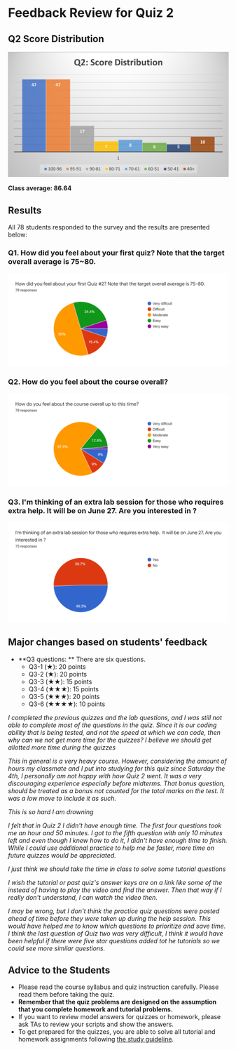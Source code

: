 # Feedback Review for Quiz 2

## Q2 Score Distribution
![](img/q2_score_dist.png)

**Class average: 86.64**


## Results
All 78 students responded to the survey and the results are presented below: 

### Q1. How did you feel about your first quiz? Note that the target overall average is 75~80.
![](img/q2_graph1.png)
### Q2. How do you feel about the course overall?
![](img/q2_graph2.png)
### Q3. I'm thinking of an extra lab session for those who requires extra help.  It will be on June 27. Are you interested in ?
![](img/q2_graph3.png)


## Major changes based on students' feedback
* **Q3 questions: ** There are six questions.
	- Q3-1 (★): 20 points
	- Q3-2 (★): 20 points
	- Q3-3 (★★): 15 points
	- Q3-4 (★★★): 15 points
	- Q3-5 (★★★): 20 points
	- Q3-6 (★★★★): 10 points 

*I completed the previous quizzes and the lab questions, and I was still not able to complete most of the questions in the quiz. Since it is our coding ability that is being tested, and not the speed at which we can code, then why can we not get more time for the quizzes? I believe we should get allotted more time during the quizzes*

*This in general is a very heavy course. However, considering the amount of hours my classmate and I put into studying for this quiz since Saturday the 4th, I personally am not happy with how Quiz 2 went. It was a very discouraging experience especially before midterms. That bonus question, should be treated as a bonus not counted for the total marks on the test. It was a low move to include it as such.*

*This is so hard I am drowning*

*I felt that in Quiz 2 I didn't have enough time. The first four questions took me an hour and 50 minutes. I got to the fifth question with only 10 minutes left and even though I knew how to do it, I didn't have enough time to finish. While I could use additional practice to help me be faster, more time on future quizzes would be appreciated.*

*I just think we should take the time in class to solve some tutorial questions*

*I wish the tutorial or past quiz's answer keys are on a link like some of the instead of having to play the video and find the answer. Then that way if I really don't understand, I can watch the video then.*

*I may be wrong, but I don't think the practice quiz questions were posted ahead of time before they were taken up during the help session. This would have helped me to know which questions to prioritize and save time. I think the last question of Quiz two was very difficult, I think it would have been helpful if there were five star questions added tot he tutorials so we could see more similar questions.*

## Advice to the Students 
* Please read the course syllabus and quiz instruction carefully. Please read them before taking the quiz.
* **Remember that the quiz problems are designed on the assumption that you complete homework and tutorial problems.**
* If you want to review model answers for quizzes or homework, please ask TAs to review your scripts and show the answers.   
* To get prepared for the quizzes, you are able to solve all tutorial and homework assignments following [the study guideline](https://github.com/chulminy/AE_ENVE_GEOE_121#tutorial).
